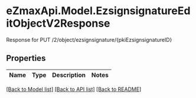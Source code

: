 # eZmaxApi.Model.EzsignsignatureEditObjectV2Response
Response for PUT /2/object/ezsignsignature/{pkiEzsignsignatureID}

## Properties

Name | Type | Description | Notes
------------ | ------------- | ------------- | -------------

[[Back to Model list]](../README.md#documentation-for-models) [[Back to API list]](../README.md#documentation-for-api-endpoints) [[Back to README]](../README.md)

